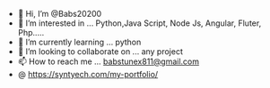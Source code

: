 - 👋 Hi, I’m @Babs20200
- 👀 I’m interested in ... Python,Java Script, Node Js, Angular, Fluter, Php.....
- 🌱 I’m currently learning ... python
- 💞️ I’m looking to collaborate on ... any project 
- 📫 How to reach me ... babstunex811@gmail.com
- @  https://syntyech.com/my-portfolio/

<!---
Babs20200/Babs20200 is a ✨ special ✨ repository because its `README.md` (this file) appears on your GitHub profile.
You can click the Preview link to take a look at your changes.
--->
